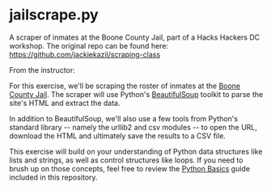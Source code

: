 jailscrape.py
=============

A scraper of inmates at the Boone County Jail, part of a Hacks Hackers DC workshop. The original repo can be found here: 
https://github.com/jackiekazil/scraping-class


From the instructor: 


For this exercise, we'll be scraping the roster of inmates at the [Boone County Jail](http://www.showmeboone.com/sheriff/JailResidents/JailResidents.asp). The scraper will use Python's [BeautifulSoup](http://www.crummy.com/software/BeautifulSoup/) toolkit to parse the site's HTML and extract the data.

In addition to BeautifulSoup, we'll also use a few tools from Python's standard library -- namely the urllib2 and csv modules -- to open the URL, download the HTML and ultimately save the results to a CSV file.

This exercise will build on your understanding of Python data structures like lists and strings, as well as control structures like loops. If you need to brush up on those concepts, feel free to review the [Python Basics](https://github.com/ireapps/scraping-class/blob/master/python-basics/python-basics.md) guide included in this repository.
